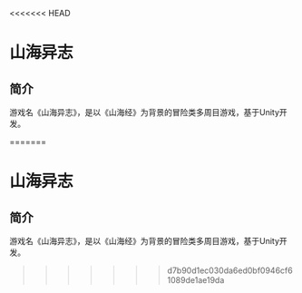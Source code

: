 <<<<<<< HEAD
# 山海异志

## 简介
游戏名《山海异志》，是以《山海经》为背景的冒险类多周目游戏，基于Unity开发。

=======
# 山海异志

## 简介
游戏名《山海异志》，是以《山海经》为背景的冒险类多周目游戏，基于Unity开发。

>>>>>>> d7b90d1ec030da6ed0bf0946cf61089de1ae19da
